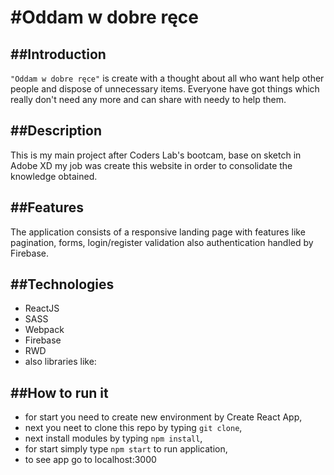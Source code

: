 #Oddam w dobre ręce
=======

##Introduction
-----------

`"Oddam w dobre ręce"` is create  with a thought about all who want help other people and dispose of unnecessary items. Everyone have got things which really don't need any more and can share with needy to help them. 

##Description 
-----------

This is my main project after Coders Lab's bootcam, base on sketch in Adobe XD my job was create this  website in order to consolidate the knowledge obtained.

##Features
-----------

The application consists of a responsive landing page with features like pagination, forms, login/register validation also authentication handled by Firebase.

##Technologies
-----------

* ReactJS
* SASS
* Webpack
* Firebase
* RWD
* also libraries like:
    
##How to run it
--------------
* for start you need to create new environment by Create React App,
* next you neet to clone this repo by typing `git clone`,
* next install modules by typing `npm install`,
* for start simply type `npm start` to run application,
* to see app go to localhost:3000
 

